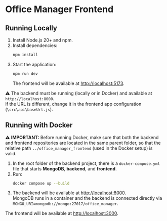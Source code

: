 # Office Manager Frontend

## Running Locally

1. Install Node.js 20+ and npm.  
2. Install dependencies:
   ```bash
   npm install
   ```
3. Start the application:
   ```bash
   npm run dev
   ```
   The frontend will be available at [http://localhost:5173](http://localhost:5173).

⚠️ The backend must be running (locally or in Docker) and available at `http://localhost:8000`.  
If the URL is different, change it in the frontend app configuration (`\src\api\baseUrl.js`).

## Running with Docker

⚠️ **IMPORTANT:** Before running Docker, make sure that both the backend and frontend repositories are located in the same parent folder, so that the relative path `../office_manager_frontend` (used in the Docker setup) is valid.

1. In the root folder of the backend project, there is a `docker-compose.yml` file that starts **MongoDB**, **backend**, and **frontend**.  
2. Run:
   ```bash
   docker compose up --build
   ```
3. The backend will be available at [http://localhost:8000](http://localhost:8000).  
   MongoDB runs in a container and the backend is connected directly via `MONGO_URI=mongodb://mongo:27017/office_manager`.

The frontend will be available at [http://localhost:3000](http://localhost:3000).
